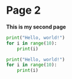# Page 2

**This is my second page**



```python
print("Hello, world!")
for i in range(10):
    print(i)
```



```python
print("Hello, world!")
for i in range(10):
    print(i)
```
